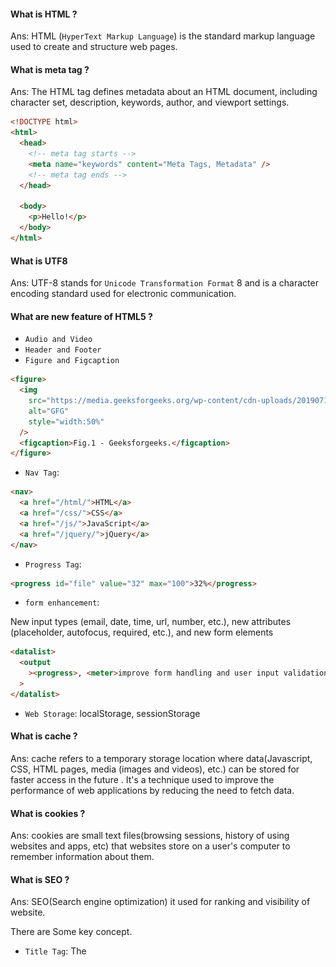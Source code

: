 #### What is HTML ?

Ans: HTML (`HyperText Markup Language`) is the standard markup language used to create and structure web pages.

#### What is meta tag ?

Ans: The HTML <meta> tag defines metadata about an HTML document, including character set, description, keywords, author, and viewport settings.

```html
<!DOCTYPE html>
<html>
  <head>
    <!-- meta tag starts -->
    <meta name="keywords" content="Meta Tags, Metadata" />
    <!-- meta tag ends -->
  </head>

  <body>
    <p>Hello!</p>
  </body>
</html>
```

#### What is UTF8

Ans: UTF-8 stands for `Unicode Transformation Format` 8 and is a character encoding standard used for electronic communication.

#### What are new feature of HTML5 ?

- `Audio and Video`
- `Header and Footer`
- `Figure and Figcaption`

```html
<figure>
  <img
    src="https://media.geeksforgeeks.org/wp-content/cdn-uploads/20190710102234/download3.png"
    alt="GFG"
    style="width:50%"
  />
  <figcaption>Fig.1 - Geeksforgeeks.</figcaption>
</figure>
```

- `Nav Tag`:

```html
<nav>
  <a href="/html/">HTML</a>
  <a href="/css/">CSS</a>
  <a href="/js/">JavaScript</a>
  <a href="/jquery/">jQuery</a>
</nav>
```

- `Progress Tag`:

```html
<progress id="file" value="32" max="100">32%</progress>
```

- `form enhancement`:

New input types (email, date, time, url, number, etc.), new attributes (placeholder, autofocus, required, etc.), and new
form elements

```html
<datalist>
  <output
    ><progress>, <meter>improve form handling and user input validation.</meter></progress></output
  >
</datalist>
```

- `Web Storage`: localStorage, sessionStorage

#### What is cache ?

Ans: cache refers to a temporary storage location where data(Javascript, CSS, HTML pages, media (images and videos), etc.) can be stored for faster access in the future . It's a technique used to improve the performance of web applications by reducing the need to fetch data.

#### What is cookies ?

Ans: cookies are small text files(browsing sessions, history of using websites and apps, etc) that websites store on a user's computer to remember information about them.

#### What is SEO ?

Ans: SEO(Search engine optimization) it used for ranking and visibility of website.

There are Some key concept.

- `Title Tag`: The <title> tag is one of the most important HTML elements for SEO.
- `Meta Description`: The <meta> description tag provides a brief summary of the web page's content
- `Heading Tags:` Proper use of heading tags (<h1>, <h2>, <h3>, etc.) helps search engines understand the structure and hierarchy of your content.
- `URL Structure`: URLs should be descriptive and include relevant keywords where appropriate.
- `Alt Text for Images`: The alt attribute in <img> tags provides alternative text that is displayed if an image fails to load or for accessibility purposes.

#### What is tag and elment ?

![alt text](image.png)

#### What is ifram ?

Ans: An inline frame (iframe) is a HTML element that loads another HTML page within the document.

```html
<iframe src="https://www.w3schools.com" title="W3Schools Free Online Web Tutorials"> </iframe>
```

#### What is canvas ?

Ans: The HTML <canvas> element is used to draw graphics, on the fly, via scripting (usually JavaScript).

```html
<canvas id="myCanvas" width="200" height="100" style="border:1px solid #000000;">
  Sorry, your browser does not support canvas.
</canvas>
```

#### What is schementic element ?

Ans: Semantic HTML elements are those that clearly describe their meaning in a human- and machine-readable way.

List of new semantic elements

<article>, <aside>, <details>, <figcaption>, <figure>, <footer>, <header>, <main>, <mark>, <nav>
<section>, <summary>, <time>

#### How do you add CSS styling in HTML ?

Ans: There are three way we can add css

- Inline stlye (not recomended)
- Internal aka embeded css
- External css

#### What hierarchy do the style sheets follow?

Ans: 1: Inline styles, 2: Internal, 3: External

#### What is the difference between “display: none” and “visibility: hidden” when used as attributes to the HTML element?

Ans:
`visibility: hidden` hides the element, but it still takes up space in the layout.

`display: none` removes the element from the document. It does not take up any space.

#### When to use scripts in the head and when to use scripts in the body ?

Ans:
Script in the head tag it load before rendering the page in browser, in this it can delay page parsing.

Script in body it load after the page rendering, it advisible to keep script tag at bottom
